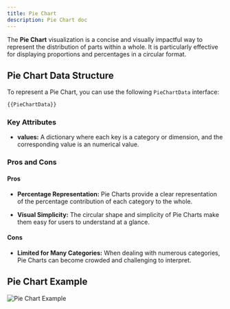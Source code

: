 ```yaml
---
title: Pie Chart
description: Pie Chart doc
---
```


The **Pie Chart** visualization is a concise and visually impactful way to represent the distribution of parts within a whole. It is particularly effective for displaying proportions and percentages in a circular format.


## Pie Chart Data Structure

To represent a Pie Chart, you can use the following `PieChartData` interface:

```typescript
{{PieChartData}}
```
### Key Attributes

- **values:** A dictionary where each key is a category or dimension, and the corresponding value is an numerical value. 


### Pros and Cons

#### Pros
- **Percentage Representation:** Pie Charts provide a clear representation of the percentage contribution of each category to the whole.

- **Visual Simplicity:** The circular shape and simplicity of Pie Charts make them easy for users to understand at a glance.

#### Cons
- **Limited for Many Categories:** When dealing with numerous categories, Pie Charts can become crowded and challenging to interpret.


## Pie Chart Example

![Pie Chart Example](/Illustry-monorepo/pie-chart.gif)